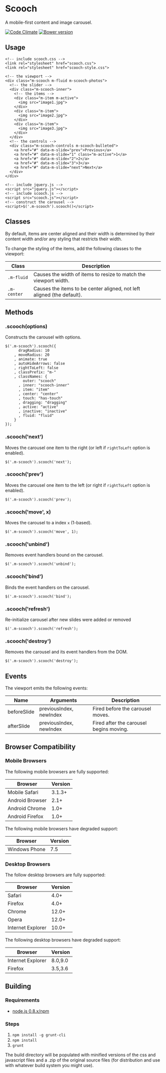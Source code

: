 # Scooch

A mobile-first content and image carousel.

[![Code Climate](https://codeclimate.com/github/mobify/scooch/badges/gpa.svg)](https://codeclimate.com/github/mobify/scooch)
[![Bower version](https://badge.fury.io/bo/scooch.svg)](http://badge.fury.io/bo/scooch)

## Usage

    <!-- include scooch.css -->
    <link rel="stylesheet" href="scooch.css">
    <link rel="stylesheet" href="scooch-style.css">

    <!-- the viewport -->
    <div class="m-scooch m-fluid m-scooch-photos">
      <!-- the slider -->
      <div class="m-scooch-inner">
        <!-- the items -->
        <div class="m-item m-active">
          <img src="image1.jpg">
        </div>
        <div class="m-item">
          <img src="image2.jpg">
        </div>
        <div class="m-item">
          <img src="image3.jpg">
        </div>
      </div>
      <!-- the controls -->
      <div class="m-scooch-controls m-scooch-bulleted">
        <a href="#" data-m-slide="prev">Previous</a>
        <a href="#" data-m-slide="1" class="m-active">1</a>
        <a href="#" data-m-slide="2">2</a>
        <a href="#" data-m-slide="3">3</a>
        <a href="#" data-m-slide="next">Next</a>
      </div>
    </div>

    <!-- include jquery.js -->
    <script src="jquery.js"></script>
    <!-- include scooch.js -->
    <script src="scooch.js"></script>
    <!-- construct the carousel -->
    <script>$('.m-scooch').scooch()</script>


## Classes

By default, items are center aligned and their width is determined by
their content width and/or any styling that restricts their width.

To change the styling of the items, add the following classes to the
viewport:


| Class       | Description                                            |
|-------------|---------------------------------------------------------
| `.m-fluid`  | Causes the width of items to resize to match the viewport width. |
| `.m-center` | Causes the items to be center aligned, not left aligned (the default). |




## Methods

### .scooch(options)

Constructs the carousel with options.

    $('.m-scooch').scooch({
          dragRadius: 10
        , moveRadius: 20
        , animate: true
        , autoHideArrows: false
        , rightToLeft: false
        , classPrefix: "m-"
        , classNames: {
            outer: "scooch"
          , inner: "scooch-inner"
          , item: "item"
          , center: "center"
          , touch: "has-touch"
          , dragging: "dragging"
          , active: "active"
          , inactive: "inactive"
          , fluid: "fluid"
        }
    });

### .scooch('next')

Moves the carousel one item to the right (or left if `rightToLeft` option is enabled).

    $('.m-scooch').scooch('next');

### .scooch('prev')

Moves the carousel one item to the left (or right if `rightToLeft` option is enabled).

    $('.m-scooch').scooch('prev');

### .scooch('move', x)

Moves the carousel to a index `x` (1-based).

    $('.m-scooch').scooch('move', 1);

### .scooch('unbind')

Removes event handlers bound on the carousel.

    $('.m-scooch').scooch('unbind');

### .scooch('bind')

Binds the event handlers on the carousel.

    $('.m-scooch').scooch('bind');

### .scooch('refresh')

Re-initialize carousel after new slides were added or removed

    $('.m-scooch').scooch('refresh');

### .scooch('destroy')

Removes the carousel and its event handlers from the DOM.

    $('.m-scooch').scooch('destroy');


## Events

The viewport emits the following events:

| Name          | Arguments                 | Description                               |
|---------------|---------------------------|-------------------------------------------|
| beforeSlide   | previousIndex, newIndex   | Fired before the carousel moves.          |
| afterSlide    | previousIndex, newIndex   | Fired after the carousel begins moving.   |

## Browser Compatibility

### Mobile Browsers

The following mobile browsers are fully supported:

| Browser           | Version |
|-------------------|---------|
| Mobile Safari     | 3.1.3+  |
| Android Browser   | 2.1+    |
| Android Chrome    | 1.0+    |
| Android Firefox   | 1.0+    |

The following mobile browsers have degraded support:

| Browser           | Version |
|-------------------|---------|
| Windows Phone     | 7.5     |

### Desktop Browsers

The follow desktop browsers are fully supported:

| Browser           | Version |
|-------------------|---------|
| Safari            | 4.0+    |
| Firefox           | 4.0+    |
| Chrome            | 12.0+   |
| Opera             | 12.0+   |
| Internet Explorer | 10.0+   |

The following desktop browsers have degraded support:

| Browser           | Version |
|-------------------|---------|
| Internet Explorer | 8.0,9.0 |
| Firefox           | 3.5,3.6 |

## Building
### Requirements
* [node.js 0.8.x/npm](http://nodejs.org/download/)

### Steps
1. `npm install -g grunt-cli`
2. `npm install`
3. `grunt`

The build directory will be populated with minified versions of the css and
javascript files and a .zip of the original source files (for distribution and
use with whatever build system you might use).
